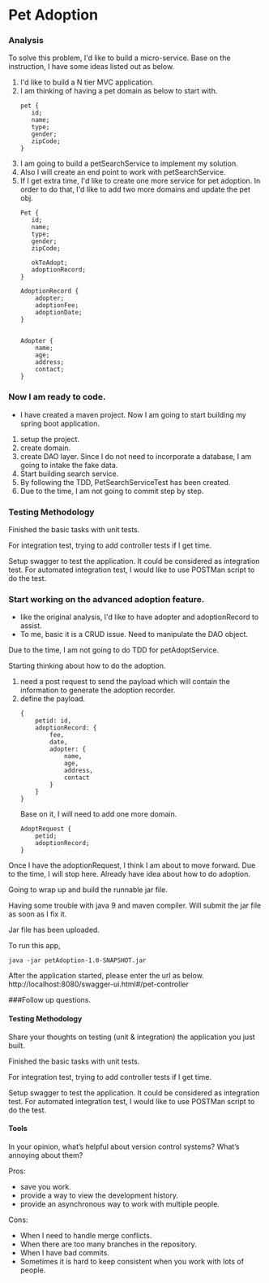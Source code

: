 # Pet Adoption

### Analysis
To solve this problem, I'd like to build a micro-service.
Base on the instruction, I have some ideas listed out as below.

1. I'd like to build a N tier MVC application.
2. I am thinking of having a pet domain as below to start with.
    ```
    pet {
       id;
       name;
       type;
       gender;
       zipCode;
    }
    ```
3. I am going to build a petSearchService to implement my solution.
4. Also I will create an end point to work with petSearchService.
5. If I get extra time, I'd like to create one more service for pet adoption. 
In order to do that, I'd like to add two more domains and update the pet obj.
    ```
    Pet {
       id;
       name;
       type;
       gender;
       zipCode;
       
       okToAdopt;
       adoptionRecord;
    }
    
    AdoptionRecord {
        adopter;
        adoptionFee;
        adoptionDate;
    }
    
    
    Adopter {
        name;
        age;
        address;
        contact;
    }
    
    ```
### Now I am ready to code.

- I have created a maven project. Now I am going to start building my spring boot application.
1. setup the project.
2. create domain.
3. create DAO layer. Since I do not need to incorporate a database, I am going to intake the fake data.
4. Start building search service.
5. By following the TDD, PetSearchServiceTest has been created.
6. Due to the time, I am not going to commit step by step.


### Testing Methodology
Finished the basic tasks with unit tests.

For integration test, trying to add controller tests if I get time.

Setup swagger to test the application.
It could be considered as integration test.
For automated integration test, I would like to use POSTMan script to do the test.


### Start working on the advanced adoption feature.

- like the original analysis, I'd like to have adopter and adoptionRecord to assist.
- To me, basic it is a CRUD issue. Need to manipulate the DAO object.

Due to the time, I am not going to do TDD for petAdoptService.

Starting thinking about how to do the adoption.

1. need a post request to send the payload which will contain the information to generate the adoption recorder.
2. define the payload.
    ```
    {
        petid: id,
        adoptionRecord: {
            fee,
            date,
            adopter: {
                name,
                age,
                address,
                contact
            }
        }  
    }
    ```
    Base on it, I will need to add one more domain.
    ```
    AdoptRequest {
        petid;
        adoptionRecord;
    }
    ```
 Once I have the adoptionRequest, I think I am about to move forward.
 Due to the time, I will stop here.
 Already have idea about how to do adoption.
 
 Going to wrap up and build the runnable jar file.
 
 Having some trouble with java 9 and maven compiler.
 Will submit the jar file as soon as I fix it.
 
 
 Jar file has been uploaded.
 
 To run this app,
 ```
 java -jar petAdoption-1.0-SNAPSHOT.jar
 ```
 After the application started,
 please enter the url as below.
 http://localhost:8080/swagger-ui.html#/pet-controller
 
 ###Follow up questions.
 
 #### Testing Methodology
 Share your thoughts on testing (unit & integration) the application you just built.
 
 Finished the basic tasks with unit tests.
 
 For integration test, trying to add controller tests if I get time.
 
 Setup swagger to test the application.
 It could be considered as integration test.
 For automated integration test, I would like to use POSTMan script to do the test.

 
 #### Tools
 In your opinion, what’s helpful about version control systems? What’s annoying about them?
 
 Pros:
 - save you work. 
 - provide a way to view the development history.
 - provide an asynchronous way to work with multiple people.
 
 Cons:
 - When I need to handle merge conflicts.
 - When there are too many branches in the repository.
 - When I have bad commits.
 - Sometimes it is hard to keep consistent when you work with lots of people.